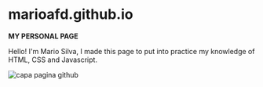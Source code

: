 # marioafd.github.io
**MY PERSONAL PAGE**

Hello! I'm Mario Silva, I made this page to put into practice my knowledge of HTML, CSS and Javascript.

![capa pagina github](https://user-images.githubusercontent.com/109557220/210122147-f3928f19-f11d-4dae-bc86-45a08d4259e9.png)
